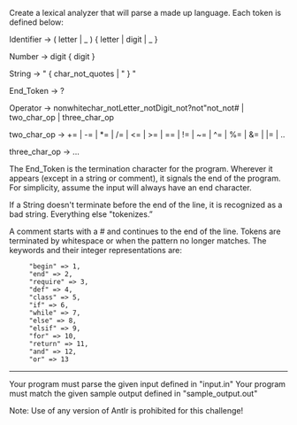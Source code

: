 Create a lexical analyzer that will parse a made up language. Each token is defined below:

 Identifier -> ( letter | _ ) { letter | digit | _ }

 Number -> digit { digit }

 String -> " { char_not_quotes | \" } "

 End_Token -> ?

 Operator -> nonwhitechar_notLetter_notDigit_not?not"not_not#  |
             two_char_op | three_char_op

 two_char_op -> += | -= | *= | /= | <= | >= | == | != | ~= | ^= | %= | &= | |= | ..

 three_char_op -> ...

The End_Token is the termination character for the program.
Wherever it appears (except in a string or comment), it signals 
the end of the program.
For simplicity, assume the input will always have an end character.

If a String doesn't terminate before the end of the line, it is
recognized as a bad string.  Everything else "tokenizes.”

A comment starts with a # and continues to the end of the line.
Tokens are terminated by whitespace or when the pattern no longer matches.
The keywords and their integer representations are:

         "begin" => 1,
         "end" => 2,
         "require" => 3,
         "def" => 4,
         "class" => 5,
         "if" => 6,
         "while" => 7,
         "else" => 8,
         "elsif" => 9,
         "for" => 10,
         "return" => 11,
         "and" => 12,
         "or" => 13

-------------------------------------------------------------
Your program must parse the given input defined in "input.in"
Your program must match the given sample output defined in "sample_output.out"

Note: Use of any version of Antlr is prohibited for this challenge!
